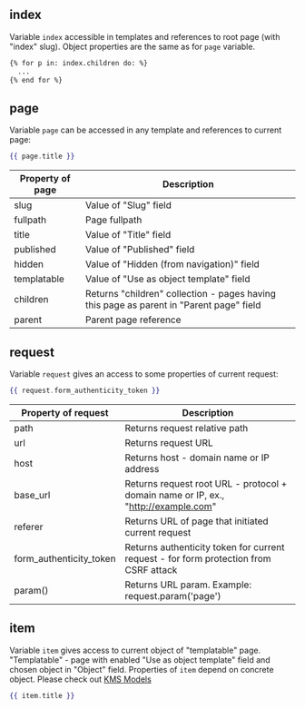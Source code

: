 ## index
Variable `index` accessible in templates and references to root page (with "index" slug). Object properties are the same as for `page` variable.

```handlebars
{% for p in: index.children do: %}
  ...
{% end for %}
```

## page
Variable `page` can be accessed in any template and references to current page:

```handlebars
{{ page.title }}
```

Property of page	| Description
        ---           |    ---
slug | Value of "Slug" field
fullpath | Page fullpath
title | Value of "Title" field
published | Value of "Published" field
hidden | Value of "Hidden (from navigation)" field
templatable | Value of "Use as object template" field
children | Returns "children" collection - pages having this page as parent in "Parent page" field
parent | Parent page reference

## request
Variable `request` gives an access to some properties of current request:

```handlebars
{{ request.form_authenticity_token }}
```

Property of request	| Description
        ---           |    ---
path | Returns request relative path
url | Returns request URL
host | Returns host - domain name or IP address
base_url | Returns request root URL - protocol + domain name or IP, ex., "http://example.com"
referer | Returns URL of page that initiated current request
form_authenticity_token | Returns authenticity token for current request - for form protection from CSRF attack
param() | Returns URL param. Example: request.param('page')

## item
Variable `item` gives access to current object of "templatable" page. "Templatable" - page with enabled "Use as object template" field and chosen object in "Object" field. Properties of `item` depend on concrete object. Please check out [KMS Models](/kms-models)

```handlebars
{{ item.title }}
```
